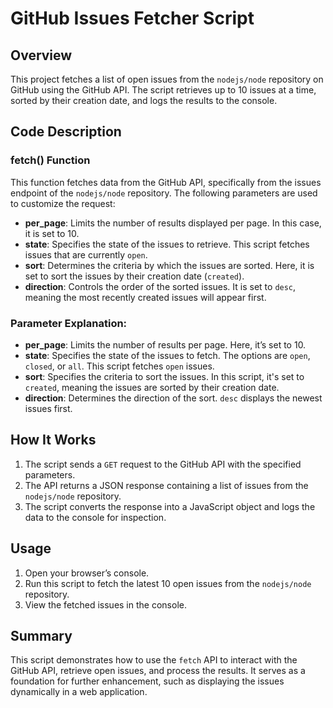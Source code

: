 # GitHub Issues Fetcher Script

## Overview

This project fetches a list of open issues from the `nodejs/node` repository on GitHub using the GitHub API. The script retrieves up to 10 issues at a time, sorted by their creation date, and logs the results to the console.

## Code Description

### fetch() Function

This function fetches data from the GitHub API, specifically from the issues endpoint of the `nodejs/node` repository. The following parameters are used to customize the request:

- **per_page**: Limits the number of results displayed per page. In this case, it is set to 10.
- **state**: Specifies the state of the issues to retrieve. This script fetches issues that are currently `open`.
- **sort**: Determines the criteria by which the issues are sorted. Here, it is set to sort the issues by their creation date (`created`).
- **direction**: Controls the order of the sorted issues. It is set to `desc`, meaning the most recently created issues will appear first.

### Parameter Explanation:

- **per_page**: Limits the number of results per page. Here, it’s set to 10.
- **state**: Specifies the state of the issues to fetch. The options are `open`, `closed`, or `all`. This script fetches `open` issues.
- **sort**: Specifies the criteria to sort the issues. In this script, it's set to `created`, meaning the issues are sorted by their creation date.
- **direction**: Determines the direction of the sort. `desc` displays the newest issues first.

## How It Works

1. The script sends a `GET` request to the GitHub API with the specified parameters.
2. The API returns a JSON response containing a list of issues from the `nodejs/node` repository.
3. The script converts the response into a JavaScript object and logs the data to the console for inspection.

## Usage

1. Open your browser’s console.
2. Run this script to fetch the latest 10 open issues from the `nodejs/node` repository.
3. View the fetched issues in the console.

## Summary

This script demonstrates how to use the `fetch` API to interact with the GitHub API, retrieve open issues, and process the results. It serves as a foundation for further enhancement, such as displaying the issues dynamically in a web application.
